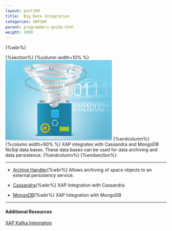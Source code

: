 ```yaml
---
layout: post100
title:  Big Data Integration
categories: XAP100
parent: programmers-guide.html
weight: 1600
---
```


{%wbr%}

{%section%}
{%column width=10% %}
![big-data.png](/attachment_files/subject/big-data.png)
{%endcolumn%}
{%column width=90% %}
XAP integrates with Cassandra and MongoDB NoSql data bases. These data bases can be used for data archiving and data persistence.
{%endcolumn%}
{%endsection%}


<hr/>


- [Archive Handler](./archive-container.html){%wbr%}
Allows archiving of space objects to an external persistency service.


- [Cassandra](./cassandra.html){%wbr%}
XAP Integration with Cassandra

- [MongoDB](./mongodb.html){%wbr%}
XAP Integration with MongoDB

<hr/>

#### Additional Resources

[XAP Kafka Integration](/sbp/kafka-integration.html)